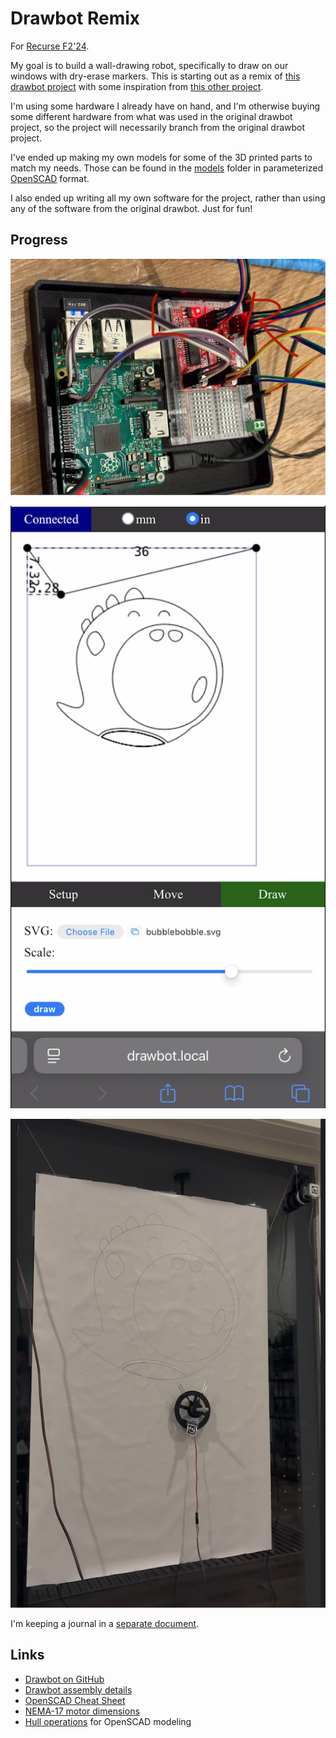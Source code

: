 # Drawbot Remix

For [Recurse F2'24](https://www.recurse.com).

My goal is to build a wall-drawing robot, specifically to draw on our windows with dry-erase markers. This is starting out as a remix of [this drawbot project](https://github.com/andywise/drawbot) with some inspiration from [this other project](https://tinkerlog.com/2011/09/02/der-kritzler/).

I'm using some hardware I already have on hand, and I'm otherwise buying some different hardware from what was used in the original drawbot project, so the project will necessarily branch from the original drawbot project.

I've ended up making my own models for some of the 3D printed parts to match my needs. Those can be found in the [models](models/) folder in parameterized [OpenSCAD](https://openscad.org/) format.

I also ended up writing all my own software for the project, rather than using any of the software from the original drawbot. Just for fun!

## Progress

![hardware](images/hardware.jpeg)

![ui screenshot](images/webui.png)

![crow on window](images/bubble.jpeg)

I'm keeping a journal in a [separate document](JOURNAL.md).

## Links

- [Drawbot on GitHub](https://github.com/andywise/drawbot)
- [Drawbot assembly details](https://www.instructables.com/Drawbot/)
- [OpenSCAD Cheat Sheet](https://openscad.org/cheatsheet/)
- [NEMA-17 motor dimensions](https://reprap.org/wiki/NEMA_17_Stepper_motor)
- [Hull operations](https://hackaday.com/2018/02/13/openscad-tieing-it-together-with-hull/) for OpenSCAD modeling
